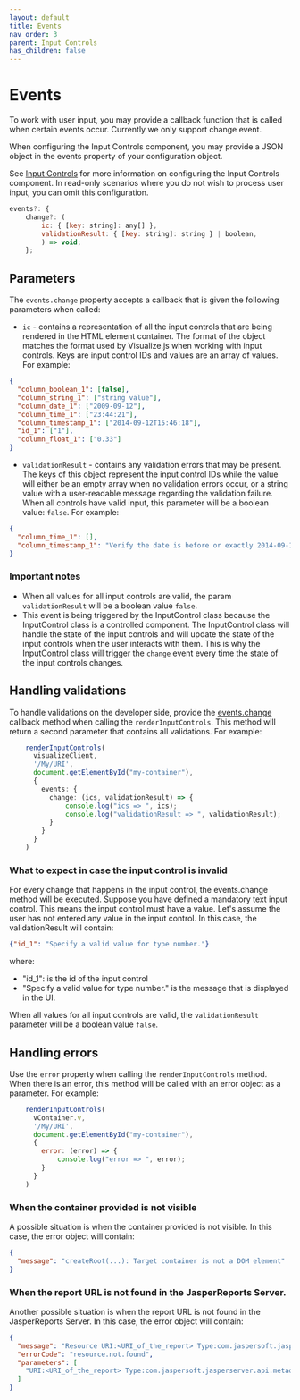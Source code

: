 ```yaml
---
layout: default
title: Events
nav_order: 3
parent: Input Controls
has_children: false
---
```


# Events

To work with user input, you may provide a callback function that is called when certain events occur. Currently we only support change event. 

When configuring the Input Controls component, you may provide a JSON object in the events property of your configuration object.

See [Input Controls]({{site.baseurl}}/pages/input-controls/basic-usage#render-the-input-controls) for more information on configuring the Input Controls component.
In read-only scenarios where you do not wish to process user input, you can omit this configuration.
``` js
events?: {
    change?: (
        ic: { [key: string]: any[] },
        validationResult: { [key: string]: string } | boolean,
        ) => void;
    };
```

## Parameters

The `events.change` property accepts a callback that is given the following parameters when called:

* `ic` - contains a representation of all the input controls that are being rendered in the HTML element container. The format of the object matches the format used by Visualize.js when working with input controls.
Keys are input control IDs and values are an array of values. For example:
``` json
{
  "column_boolean_1": [false],
  "column_string_1": ["string value"],
  "column_date_1": ["2009-09-12"],
  "column_time_1": ["23:44:21"],
  "column_timestamp_1": ["2014-09-12T15:46:18"],
  "id_1": ["1"],
  "column_float_1": ["0.33"]
}
```
* `validationResult` - contains any validation errors that may be present.
The keys of this object represent the input control IDs while the value will either be an empty array when no validation errors occur, or a string value with a user-readable message regarding the validation failure.
When all controls have valid input, this parameter will be a boolean value: `false`. For example:
``` json
{
  "column_time_1": [],
  "column_timestamp_1": "Verify the date is before or exactly 2014-09-11T15:00:00.",
}
```

### Important notes
* When all values for all input controls are valid, the param `validationResult` will be a boolean value `false`.
* This event is being triggered by the InputControl class because the InputControl class is a
controlled component. The InputControl class will handle the state of the input controls and will 
update the state of the input controls when the user interacts with them. This is why the InputControl class will
trigger the `change` event every time the state of the input controls changes.

## Handling validations

To handle validations on the developer side, provide the [events.change]({{site.baseurl}}/pages/input-controls/events) callback method when calling
the `renderInputControls`. This method will return a second parameter that contains all validations.
For example:

```typescript
    renderInputControls(
      visualizeClient,
      '/My/URI',
      document.getElementById("my-container"),
      {
        events: {
          change: (ics, validationResult) => {
              console.log("ics => ", ics);
              console.log("validationResult => ", validationResult);
          }
        }
      }
    )
```

### What to expect in case the input control is invalid
For every change that happens in the input control, the events.change method will be executed.
Suppose you have defined a mandatory text input control. This means the input control must have a value. Let's
assume the user has not entered any value in the input control. In this case, the validationResult will contain:
```json 
{"id_1": "Specify a valid value for type number."}
```
where:
* "id_1": is the id of the input control
* "Specify a valid value for type number." is the message that is displayed in the UI.

When all values for all input controls are valid, the `validationResult` parameter will be a boolean value `false`.

## Handling errors
Use the `error` property when calling the `renderInputControls` method. When there is an error, this method will 
be called with an error object as a parameter.
For example: 
```javascript
    renderInputControls(
      vContainer.v,
      '/My/URI',
      document.getElementById("my-container"),
      {
        error: (error) => {
            console.log("error => ", error);
        }
      }
    )
```

### When the container provided is not visible

A possible situation is when the container provided is not visible. In this case, the error object will contain:
```json
{
  "message": "createRoot(...): Target container is not a DOM element"
}
```

### When the report URL is not found in the JasperReports Server.
Another possible situation is when the report URL is not found in the JasperReports Server. In this case, the error object
will contain:
```json
{
  "message": "Resource URI:<URI_of_the_report> Type:com.jaspersoft.jasperserver.api.metadata.common.domain.InputControlsContainer not found.",
  "errorCode": "resource.not.found",
  "parameters": [
    "URI:<URI_of_the_report> Type:com.jaspersoft.jasperserver.api.metadata.common.domain.InputControlsContainer"
  ]
}
```



